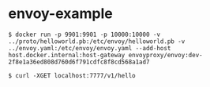 # envoy-example

`$ docker run -p 9901:9901 -p 10000:10000 -v ../proto/helloworld.pb:/etc/envoy/helloworld.pb -v ../envoy.yaml:/etc/envoy/envoy.yaml --add-host host.docker.internal:host-gateway envoyproxy/envoy:dev-2f8e1a36ed808d760d6f791cdfc8f8cd568a1ad7`

`$ curl -XGET localhost:7777/v1/hello`
